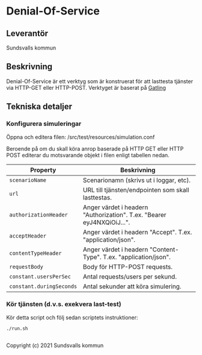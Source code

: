# Denial-Of-Service

## Leverantör

Sundsvalls kommun

## Beskrivning
Denial-Of-Service är ett verktyg som är konstruerat för att lasttesta tjänster via HTTP-GET eller HTTP-POST.
Verktyget är baserat på [Gatling](https://gatling.io/)


## Tekniska detaljer

### Konfigurera simuleringar
Öppna och editera filen: /src/test/resources/simulation.conf

Beroende på om du skall köra anrop baserade på HTTP GET eller HTTP POST editerar du motsvarande objekt i filen enligt tabellen nedan.

|Property|Beskrivning|
|---|---|
|`scenarioName`|Scenarionamn (skrivs ut i loggar, etc).|
|`url`|URL till tjänsten/endpointen som skall lasttestas.|
|`authorizationHeader`|Anger värdet i headern "Authorization". T.ex. "Bearer eyJ4NXQiOiJ...".|
|`acceptHeader`|Anger värdet i headern "Accept". T.ex. "application/json".|
|`contentTypeHeader`|Anger värdet i headern "Content-Type". T.ex. "application/json".|
|`requestBody`|Body för HTTP-POST requests.|
|`constant.usersPerSec`|Antal requests/users per sekund.|
|`constant.duringSeconds`|Antal sekunder att köra simulering.|

### Kör tjänsten (d.v.s. exekvera last-test)

Kör detta script och följ sedan scriptets instruktioner:

```
./run.sh
```

## 
Copyright (c) 2021 Sundsvalls kommun